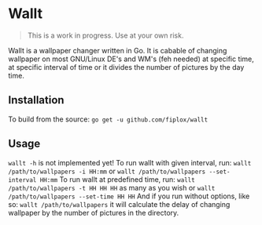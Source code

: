 # Wallt

> This is a work in progress. Use at your own risk.

Wallt is a wallpaper changer written in Go. It is cabable of changing wallpaper on most GNU/Linux DE's and WM's (feh needed) at specific time, at specific interval of time or it divides the number of pictures by the day time.

## Installation
To build from the source:
    `go get -u github.com/fiplox/wallt`

## Usage
`wallt -h` is not implemented yet!
To run wallt with given interval, run:
`wallt /path/to/wallpapers -i HH:mm`
or
`wallt /path/to/wallpapers --set-interval HH:mm`
To run wallt at predefined time, run:
`wallt /path/to/wallpapers -t HH HH HH` as many as you wish
or
`wallt /path/to/wallpapers --set-time HH HH`
And if you run without options, like so:
`wallt /path/to/wallpapers` it will calculate the delay of changing wallpaper by the number of pictures in the directory.
